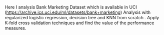 Here I analysis Bank Marketing Dataset which is available in UCI (https://archive.ics.uci.edu/ml/datasets/bank+marketing)
Analysis with  regularized logistic regression, decision tree and KNN from scratch .
Apply K-fold cross validation techniques and find the value of the performance measures.
